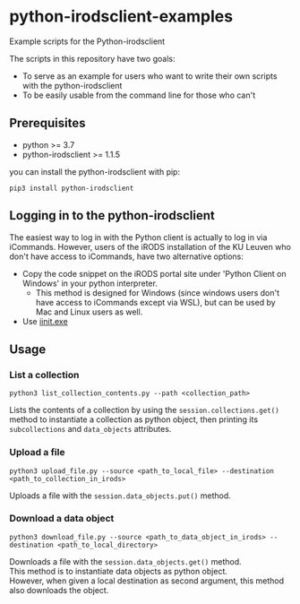 # python-irodsclient-examples
Example scripts for the Python-irodsclient

The scripts in this repository have two goals:
- To serve as an example for users who want to write their own scripts with the python-irodsclient
- To be easily usable from the command line for those who can't 

## Prerequisites

- python >= 3.7
- python-irodsclient >= 1.1.5

you can install the python-irodsclient with pip:  

`pip3 install python-irodsclient`  

## Logging in to the python-irodsclient

The easiest way to log in with the Python client is actually to log in via iCommands.
However, users of the iRODS installation of the KU Leuven who don't have access to iCommands, have two alternative options:
- Copy the code snippet on the iRODS portal site under 'Python Client on Windows' in your python interpreter.
    - This method is designed for Windows (since windows users don't have access to iCommands except via WSL), but can be used by Mac and Linux users as well.
- Use [iinit.exe](https://github.com/kuleuven/iRODS-User-Training/blob/main/06_PRC_Handson_User-Training.md#using-the-prc-on-a-windows-machine)

## Usage  

### List a collection  


`python3 list_collection_contents.py --path <collection_path>`  

Lists the contents of a collection by using the `session.collections.get()` method to instantiate a collection as python object, then printing its `subcollections` and `data_objects` attributes.  


### Upload a file

`python3 upload_file.py --source <path_to_local_file> --destination <path_to_collection_in_irods>`  

Uploads a file with the `session.data_objects.put()` method.  


### Download a data object 

`python3 download_file.py --source <path_to_data_object_in_irods> --destination <path_to_local_directory>`  

Downloads a file with the `session.data_objects.get()` method.  
This method is to instantiate data objects as python object.  
However, when given a local destination as second argument, this method also downloads the object.  